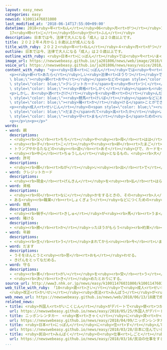 ```yaml
---
layout: easy_news
categories: easy
newsid: k10011476031000
last_modified_at: '2018-06-14T17:55:00+09:00'
datetime: 2018<ruby>年<rt>ねん</rt></ruby>06<ruby>月<rt>がつ</rt></ruby>14<ruby>日<rt>にち</rt></ruby>
  17<ruby>時<rt>じ</rt></ruby>55<ruby>分<rt>ふん</rt></ruby>
description: 日本では今、法律で大人になる「成人」は２０歳以上です。
title: ２０２２年４月から１８歳以上が成人になる
title_with_ruby: ２０２２<ruby>年<rt>ねん</rt></ruby>４<ruby>月<rt>がつ</rt></ruby>から１８<ruby>歳<rt>さい</rt></ruby><ruby>以上<rt>いじょう</rt></ruby>が<ruby>成人<rt>せいじん</rt></ruby>になる
outline: 日本では今、法律で大人になる「成人」は２０歳以上です。
outline_with_ruby: <ruby>日本<rt>にっぽん</rt></ruby>では<ruby>今<rt>いま</rt></ruby>、<ruby>法律<rt>ほうりつ</rt></ruby>で<ruby>大人<rt>おとな</rt></ruby>になる「<ruby>成人<rt>せいじん</rt></ruby>」は２０<ruby>歳<rt>さい</rt></ruby><ruby>以上<rt>いじょう</rt></ruby>です。
image_url: https://newswebeasy.github.io/ja201806/news/web/image/2018/06/13/K10011476031_1806131723_1806131724_01_03.jpg
voice_url: https://newswebeasy.github.io/ja201806/news/easy/voice/2018/06/14/k10011476031000.mp4
content_with_ruby: "<p><ruby>日本<rt>にっぽん</rt></ruby>では<ruby>今<rt>いま</rt></ruby>、<ruby>法律<rt>ほうりつ</rt></ruby>で<ruby>大人<rt>おとな</rt></ruby>になる「<ruby>成人<rt>せいじん</rt></ruby>」は２０<ruby>歳<rt>さい</rt></ruby><ruby>以上<rt>いじょう</rt></ruby>です。１３<ruby>日<rt>にち</rt></ruby>に<ruby>法律<rt>ほうりつ</rt></ruby>を<ruby>変<rt>か</rt></ruby>えて、２０２２<ruby>年<rt>ねん</rt></ruby>４<ruby>月<rt>がつ</rt></ruby><ruby>１日<rt>ついたち</rt></ruby>から<ruby>成人<rt>せいじん</rt></ruby>は１８<ruby>歳<rt>さい</rt></ruby><ruby>以上<rt>いじょう</rt></ruby>と<ruby>決<rt>き</rt></ruby>まりました。</p>\n\
  <p><ruby>新<rt>あたら</rt></ruby>しい<ruby>法律<rt>ほうりつ</rt></ruby>では、<span style=\"color:\
  \ blue;\"><ruby>親<rt>おや</rt></ruby></span>などの<span style=\"color: blue;\"><ruby>許可<rt>きょか</rt></ruby></span>がなくても、お<ruby>金<rt>かね</rt></ruby>を<ruby>借<rt>か</rt></ruby>りたり<span\
  \ style=\"color: blue;\">クレジットカード</span>を<ruby>作<rt>つく</rt></ruby>ったりすることができるようになります。<ruby>取<rt>と</rt></ruby>ることができる<span\
  \ style=\"color: blue;\"><ruby>資格<rt>しかく</rt></ruby></span>も<ruby>増<rt>ふ</rt></ruby>えます。</p>\n\
  <p>しかし、お<ruby>酒<rt>さけ</rt></ruby>を<ruby>飲<rt>の</rt></ruby>んだりたばこを<ruby>吸<rt>す</rt></ruby>ったりするのは<ruby>今<rt>いま</rt></ruby>と<ruby>同<rt>おな</rt></ruby>じ２０<ruby>歳<rt>さい</rt></ruby><ruby>以上<rt>いじょう</rt></ruby>です。<span\
  \ style=\"color: blue;\"><ruby>競馬<rt>けいば</rt></ruby></span>などにお<ruby>金<rt>かね</rt></ruby>を<span\
  \ style=\"color: blue;\"><ruby>賭<rt>か</rt></ruby>ける</span>ことができるのも２０<ruby>歳<rt>さい</rt></ruby><ruby>以上<rt>いじょう</rt></ruby>です。</p>\n\
  <p><ruby>成人<rt>せいじん</rt></ruby>の<span style=\"color: blue;\"><ruby>年齢<rt>ねんれい</rt></ruby></span>が<ruby>下<rt>さ</rt></ruby>がると、１８<ruby>歳<rt>さい</rt></ruby>や１９<ruby>歳<rt>さい</rt></ruby>の<ruby>若<rt>わか</rt></ruby>い<ruby>人<rt>ひと</rt></ruby>が<span\
  \ style=\"color: blue;\">だまさ</span>れて<ruby>高<rt>たか</rt></ruby>い<ruby>買<rt>か</rt></ruby>い<ruby>物<rt>もの</rt></ruby>などをさせられると<ruby>心配<rt>しんぱい</rt></ruby>する<ruby>人<rt>ひと</rt></ruby>がいます。このため、<ruby>若<rt>わか</rt></ruby>い<ruby>人<rt>ひと</rt></ruby>を<span\
  \ style=\"color: blue;\"><ruby>守<rt>まも</rt></ruby>る</span>ための<ruby>法律<rt>ほうりつ</rt></ruby>を２<ruby>年<rt>ねん</rt></ruby><ruby>以内<rt>いない</rt></ruby>につくることも<ruby>考<rt>かんが</rt></ruby>えています。</p>\n\
  <p></p>\n<p></p>"
words:
- word: 親
  descriptions:
  - <ruby><rb>父</rb><rt>ちち</rt></ruby>や<ruby><rb>母</rb><rt>はは</rt></ruby>。<ruby><rb>両親</rb><rt>りょうしん</rt></ruby>。
  - <ruby><rb>子</rb><rt>こ</rt></ruby>や<ruby><rb>卵</rb><rt>たまご</rt></ruby>をうんだもの。
  - トランプやかるたなどの<ruby><rb>遊</rb><rt>あそ</rt></ruby>びで、カードを<ruby><rb>配</rb><rt>くば</rt></ruby>る<ruby><rb>人</rb><rt>ひと</rt></ruby>。
  - <ruby><rb>中心</rb><rt>ちゅうしん</rt></ruby>となるもの。<ruby><rb>大</rb><rt>おお</rt></ruby>きいもの。
- word: 許可
  descriptions:
  - <ruby><rb>願</rb><rt>ねが</rt></ruby>い<ruby><rb>出</rb><rt>で</rt></ruby>ていたことを、よいと<ruby><rb>許</rb><rt>ゆる</rt></ruby>すこと。<ruby><rb>許</rb><rt>ゆる</rt></ruby>し。
- word: クレジットカード
  descriptions:
  - <ruby><rb>現金</rb><rt>げんきん</rt></ruby>を<ruby><rb>払</rb><rt>はら</rt></ruby>わなくても、<ruby><rb>後払</rb><rt>あとばら</rt></ruby>いで<ruby><rb>買</rb><rt>か</rt></ruby>い<ruby><rb>物</rb><rt>もの</rt></ruby>をすることができるカード。
- word: 資格
  descriptions:
  - <ruby><rb>何</rb><rt>なに</rt></ruby>かをするときの、その<ruby><rb>人</rb><rt>ひと</rt></ruby>の<ruby><rb>身分</rb><rt>みぶん</rt></ruby>や<ruby><rb>立場</rb><rt>たちば</rt></ruby>。
  - ある<ruby><rb>職業</rb><rt>しょくぎょう</rt></ruby>などにつくための<ruby><rb>必要</rb><rt>ひつよう</rt></ruby>な<ruby><rb>条件</rb><rt>じょうけん</rt></ruby>。
- word: 競馬
  descriptions:
  - <ruby><rb>騎手</rb><rt>きしゅ</rt></ruby>が<ruby><rb>馬</rb><rt>うま</rt></ruby>に<ruby><rb>乗</rb><rt>の</rt></ruby>って、<ruby><rb>勝</rb><rt>か</rt></ruby>ち<ruby><rb>負</rb><rt>ま</rt></ruby>けを<ruby><rb>争</rb><rt>あらそ</rt></ruby>う<ruby><rb>競走</rb><rt>きょうそう</rt></ruby>。
- word: 賭ける
  descriptions:
  - <ruby><rb>勝</rb><rt>か</rt></ruby>ったほうがもらう<ruby><rb>約束</rb><rt>やくそく</rt></ruby>で、お<ruby><rb>金</rb><rt>かね</rt></ruby>や<ruby><rb>品物</rb><rt>しなもの</rt></ruby>を<ruby><rb>出</rb><rt>だ</rt></ruby>し<ruby><rb>合</rb><rt>あ</rt></ruby>う。かけごとをする。
- word: 年齢
  descriptions:
  - <ruby><rb>生</rb><rt>う</rt></ruby>まれてから<ruby><rb>今</rb><rt>いま</rt></ruby>までの<ruby><rb>年</rb><rt>とし</rt></ruby>の<ruby><rb>数</rb><rt>かず</rt></ruby>。とし。
- word: だます
  descriptions:
  - うそをほんとうと<ruby><rb>思</rb><rt>おも</rt></ruby>わせる。
  - きげんをとってなだめる。
- word: 守る
  descriptions:
  - <ruby><rb>害</rb><rt>がい</rt></ruby>を<ruby><rb>受</rb><rt>う</rt></ruby>けないように、<ruby><rb>防</rb><rt>ふせ</rt></ruby>ぐ。
  - <ruby><rb>決</rb><rt>き</rt></ruby>めたとおりにする。
source_url: http://www3.nhk.or.jp/news/easy/k10011476031000/k10011476031000.html
web_title_with_ruby: 「18<ruby>歳<rt>さい</rt></ruby>で<ruby>成人<rt>せいじん</rt></ruby>」2022<ruby>年<rt>ねん</rt></ruby>４<ruby>月<rt>がつ</rt></ruby>から
  <ruby>改正<rt>かいせい</rt></ruby><ruby>民法<rt>みんぽう</rt></ruby>が<ruby>成立<rt>せいりつ</rt></ruby>
web_news_url: https://newswebeasy.github.io/news/web/2018/06/13/18歳で成人2022年4月から-改正民法が成立
related_news:
- title: <ruby>外国人<rt>がいこくじん</rt></ruby>がデパートで<ruby>使<rt>つか</rt></ruby>ったお<ruby>金<rt>かね</rt></ruby>が<ruby>今<rt>いま</rt></ruby>まででいちばん<ruby>多<rt>おお</rt></ruby>くなる
  url: https://newswebeasy.github.io/news/easy/2018/05/25/外国人がデパートで使ったお金が今まででいちばん多くなる
- title: ニッポンレンタカー　<ruby>客<rt>きゃく</rt></ruby>に<ruby>貸<rt>か</rt></ruby>す<ruby>車<rt>くるま</rt></ruby>を１１<ruby>月<rt>がつ</rt></ruby>から<ruby>禁煙<rt>きんえん</rt></ruby>にする
  url: https://newswebeasy.github.io/news/easy/2018/04/09/ニッポンレンタカー-客に貸す車を11月から禁煙にする
- title: <ruby>日本<rt>にっぽん</rt></ruby>に<ruby>住<rt>す</rt></ruby>んでいる<ruby>外国人<rt>がいこくじん</rt></ruby>は２５６<ruby>万<rt>まん</rt></ruby><ruby>人<rt>にん</rt></ruby>　<ruby>今<rt>いま</rt></ruby>までで<ruby>最<rt>もっと</rt></ruby>も<ruby>多<rt>おお</rt></ruby>い
  url: https://newswebeasy.github.io/news/easy/2018/03/28/日本に住んでいる外国人は256万人-今までで最も多い
- title: <ruby>民泊<rt>みんぱく</rt></ruby>の<ruby>仕事<rt>しごと</rt></ruby>をするための<ruby>申<rt>もう</rt></ruby>し<ruby>込<rt>こ</rt></ruby>みが<ruby>始<rt>はじ</rt></ruby>まる
  url: https://newswebeasy.github.io/news/easy/2018/03/16/民泊の仕事をするための申し込みが始まる
...
```

